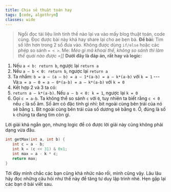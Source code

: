 ```yaml
---
title: Chia sẻ thuật toán hay
tags: [code, algothrym]
classes: wide
---
```


> Ngồi đọc tài liệu linh tinh thế nào lại va vào mấy blog thuật toán, code củng. Đọc được bài này khá hay share lại cho ae bẹn bà.
**Đề bài:** Tìm số lớn hơn trong 2 số đưa vào. Không được dùng `if/else` hoặc các phép so sánh `= < >`.
> Me: _Méo gì mà khoai thế, không so sánh thì làm thế quái nào được =]]_
**Dưới đây là đáp án, rất hay và logic:**

1. Nếu `a < b: return b`, ngược lại `return a`
2. Nếu `a – b < 0: return b`, ngược lại `return a`
3. Ta nhẩm: 
`b = a – (a – b) = a – 1*(a-b) = a – k*(a-b)` với `k = 1` --- Và:`a = a – 0 = a – 0*(a-b) = a – k*(a-b)` với `k = 0`
4. Kết hợp 2 và 3 ta có:
5. `return a – k*(a-b)`. Nếu `a – b < 0: k = 1`, ngược lại `k = 0`
6. Gọi `c = a-b`. Ta không thể so sánh `c` với `0`, tuy nhiên ta biết rằng `c < 0` nếu `c` là số âm. Số âm có đặc tính gì nhỉ: bit ngoài cùng bên trái của nó sẽ bằng `1`. Bit ngoài cùng bên trái của số dương sẽ bằng `0`. Ồ, đúng là số `k` chúng ta đang tìm còn gì.

Lời giải khá ngắn gọn, nhưng logic để có được lời giải này cũng không phải dạng vừa đâu.

```c
int getMax(int a, int b) {
   int c = a - b;
   int k = (c << 31) & 0x1;
   int max = a - k * c;
   return max;
}
```

Tới đây mình chắc các bạn cũng khá nhức não rồi, mình cũng vậy. Lâu lâu hãy đọc những câu hỏi như thế này để tăng tư duy lập trình nhé. Hẹn gặp lại các bạn ở bài viết sau.